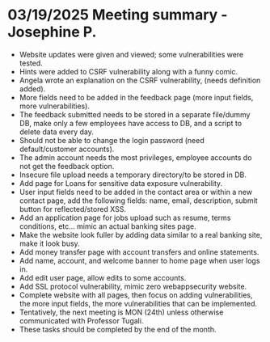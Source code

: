 # 03/19/2025 Meeting summary - Josephine P.
* Website updates were given and viewed; some vulnerabilities were tested.
* Hints were added to CSRF vulnerability along with a funny comic.
* Angela wrote an explanation on the CSRF vulnerability, (needs definition added).
* More fields need to be added in the feedback page (more input fields, more vulnerabilities).
* The feedback submitted needs to be stored in a separate file/dummy DB, make only a few employees have access to DB, and a script to delete data every day.
* Should not be able to change the login password (need default/customer accounts).
* The admin account needs the most privileges, employee accounts do not get the feedback option.
* Insecure file upload needs a temporary directory/to be stored in DB.
* Add page for Loans for sensitive data exposure vulnerability.
* User input fields need to be added in the contact area or within a new contact page, add the following fields: name, email, description, submit button for reflected/stored XSS.
* Add an application page for jobs upload such as resume, terms conditions, etc… mimic an actual banking sites page.
* Make the website look fuller by adding data similar to a real banking site, make it look busy.
* Add money transfer page with account transfers and online statements.
* Add name, account, and welcome banner to home page when user logs in.
* Add edit user page, allow edits to some accounts.
* Add SSL protocol vulnerability, mimic zero webappsecurity website.
* Complete website with all pages, then focus on adding vulnerabilities, the more input fields, the more vulnerabilities that can be implemented.
* Tentatively, the next meeting is MON (24th) unless otherwise communicated with Professor Tugali.
* These tasks should be completed by the end of the month.